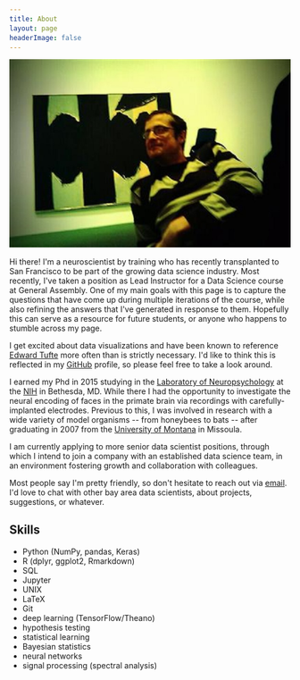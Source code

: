 ```yaml
---
title: About
layout: page
headerImage: false
---
```

![Profile Image](/assets/images/adam2.jpg)

Hi there! I'm a neuroscientist by training who has recently transplanted to San Francisco to be part of the growing data science industry. Most recently, I've taken a position as Lead Instructor for a Data Science course at General Assembly. One of my main goals with this page is to capture the questions that have come up during multiple iterations of the course, while also refining the answers that I've generated in response to them. Hopefully this can serve as a resource for future students, or anyone who happens to stumble across my page.

I get excited about data visualizations and have been known to reference [Edward Tufte](https://www.edwardtufte.com/tufte/) more often than is strictly necessary. I'd like to think this is reflected in my [GitHub](http://github.com/meccaLeccaHi) profile, so please feel free to take a look around.

I earned my Phd in 2015 studying in the [Laboratory of Neuropsychology](https://www.nimh.nih.gov/labs-at-nimh/research-areas/clinics-and-labs/ln/index.shtml) at the [NIH](https://www.nih.gov/) in Bethesda, MD. While there I had the opportunity to investigate the neural encoding of faces in the primate brain via recordings with carefully-implanted electrodes. Previous to this, I was involved in research with a wide variety of model organisms -- from honeybees to bats -- after graduating in 2007 from the [University of Montana](http://www.umt.edu/) in Missoula.

I am currently applying to more senior data scientist positions, through which I intend to join a company with an established data science team, in an environment fostering growth and collaboration with colleagues.

Most people say I'm pretty friendly, so don't hesitate to reach out via [email](mailto:ajones173@gmail.com). I'd love to chat with other bay area data scientists, about projects, suggestions, or whatever.


<h2>Skills</h2>

<ul class="skill-list">
	<li>Python (NumPy, pandas, Keras)</li>
	<li>R (dplyr, ggplot2, Rmarkdown)</li>
	<li>SQL</li>
	<li>Jupyter</li>
	<li>UNIX</li>
	<li>LaTeX</li>
	<li>Git</li>
	<li>deep learning (TensorFlow/Theano)</li>
	<li>hypothesis testing</li>
	<li>statistical learning</li>
	<li>Bayesian statistics</li>
	<li>neural networks</li>
	<li>signal processing (spectral analysis)</li>
</ul>
